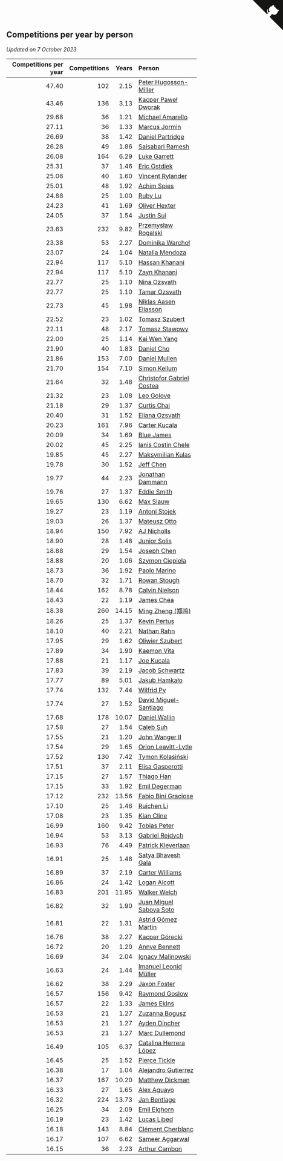 ## Competitions per year by person

*Updated on  7 October 2023*

| Competitions per year | Competitions | Years | Person |
| ---: | ---: | ---: | :--- |
| 47.40 | 102 | 2.15 | [Peter Hugosson-Miller](https://www.worldcubeassociation.org/persons/2021HUGO01) |
| 43.46 | 136 | 3.13 | [Kacper Paweł Dworak](https://www.worldcubeassociation.org/persons/2020DWOR01) |
| 29.68 | 36 | 1.21 | [Michael Amarello](https://www.worldcubeassociation.org/persons/2022AMAR09) |
| 27.11 | 36 | 1.33 | [Marcus Jormin](https://www.worldcubeassociation.org/persons/2022JORM01) |
| 26.69 | 38 | 1.42 | [Daniel Partridge](https://www.worldcubeassociation.org/persons/2022PART02) |
| 26.28 | 49 | 1.86 | [Saisabari Ramesh](https://www.worldcubeassociation.org/persons/2021RAME01) |
| 26.08 | 164 | 6.29 | [Luke Garrett](https://www.worldcubeassociation.org/persons/2017GARR05) |
| 25.31 | 37 | 1.46 | [Eric Ostdiek](https://www.worldcubeassociation.org/persons/2022OSTD01) |
| 25.06 | 40 | 1.60 | [Vincent Rylander](https://www.worldcubeassociation.org/persons/2022RYLA01) |
| 25.01 | 48 | 1.92 | [Achim Spies](https://www.worldcubeassociation.org/persons/2021SPIE01) |
| 24.88 | 25 | 1.00 | [Ruby Lu](https://www.worldcubeassociation.org/persons/2022LURU01) |
| 24.23 | 41 | 1.69 | [Oliver Hexter](https://www.worldcubeassociation.org/persons/2022HEXT01) |
| 24.05 | 37 | 1.54 | [Justin Sui](https://www.worldcubeassociation.org/persons/2022SUIJ01) |
| 23.63 | 232 | 9.82 | [Przemysław Rogalski](https://www.worldcubeassociation.org/persons/2013ROGA02) |
| 23.38 | 53 | 2.27 | [Dominika Warchoł](https://www.worldcubeassociation.org/persons/2021WARC01) |
| 23.07 | 24 | 1.04 | [Natalia Mendoza](https://www.worldcubeassociation.org/persons/2022MEND24) |
| 22.94 | 117 | 5.10 | [Hassan Khanani](https://www.worldcubeassociation.org/persons/2018KHAN26) |
| 22.94 | 117 | 5.10 | [Zayn Khanani](https://www.worldcubeassociation.org/persons/2018KHAN28) |
| 22.77 | 25 | 1.10 | [Nina Ozsvath](https://www.worldcubeassociation.org/persons/2022OZSV03) |
| 22.77 | 25 | 1.10 | [Tamar Ozsvath](https://www.worldcubeassociation.org/persons/2022OZSV04) |
| 22.73 | 45 | 1.98 | [Niklas Aasen Eliasson](https://www.worldcubeassociation.org/persons/2021ELIA01) |
| 22.52 | 23 | 1.02 | [Tomasz Szubert](https://www.worldcubeassociation.org/persons/2022SZUB02) |
| 22.11 | 48 | 2.17 | [Tomasz Stawowy](https://www.worldcubeassociation.org/persons/2021STAW01) |
| 22.00 | 25 | 1.14 | [Kai Wen Yang](https://www.worldcubeassociation.org/persons/2022YANG19) |
| 21.90 | 40 | 1.83 | [Daniel Cho](https://www.worldcubeassociation.org/persons/2021CHOD01) |
| 21.86 | 153 | 7.00 | [Daniel Mullen](https://www.worldcubeassociation.org/persons/2016MULL04) |
| 21.70 | 154 | 7.10 | [Simon Kellum](https://www.worldcubeassociation.org/persons/2016KELL12) |
| 21.64 | 32 | 1.48 | [Christofor Gabriel Costea](https://www.worldcubeassociation.org/persons/2022COST03) |
| 21.32 | 23 | 1.08 | [Leo Golove](https://www.worldcubeassociation.org/persons/2022GOLO02) |
| 21.18 | 29 | 1.37 | [Curtis Chai](https://www.worldcubeassociation.org/persons/2022CHAI02) |
| 20.40 | 31 | 1.52 | [Eliana Ozsvath](https://www.worldcubeassociation.org/persons/2022OZSV01) |
| 20.23 | 161 | 7.96 | [Carter Kucala](https://www.worldcubeassociation.org/persons/2015KUCA01) |
| 20.09 | 34 | 1.69 | [Blue James](https://www.worldcubeassociation.org/persons/2022JAME01) |
| 20.02 | 45 | 2.25 | [Ianis Costin Chele](https://www.worldcubeassociation.org/persons/2021CHEL01) |
| 19.85 | 45 | 2.27 | [Maksymilian Kulas](https://www.worldcubeassociation.org/persons/2021KULA02) |
| 19.78 | 30 | 1.52 | [Jeff Chen](https://www.worldcubeassociation.org/persons/2022CHEN19) |
| 19.77 | 44 | 2.23 | [Jonathan Dammann](https://www.worldcubeassociation.org/persons/2021DAMM01) |
| 19.76 | 27 | 1.37 | [Eddie Smith](https://www.worldcubeassociation.org/persons/2022SMIT20) |
| 19.65 | 130 | 6.62 | [Max Siauw](https://www.worldcubeassociation.org/persons/2017SIAU02) |
| 19.27 | 23 | 1.19 | [Antoni Stojek](https://www.worldcubeassociation.org/persons/2022STOJ03) |
| 19.03 | 26 | 1.37 | [Mateusz Otto](https://www.worldcubeassociation.org/persons/2022OTTO01) |
| 18.94 | 150 | 7.92 | [AJ Nicholls](https://www.worldcubeassociation.org/persons/2015NICH04) |
| 18.90 | 28 | 1.48 | [Junior Solis](https://www.worldcubeassociation.org/persons/2022SOLI03) |
| 18.88 | 29 | 1.54 | [Joseph Chen](https://www.worldcubeassociation.org/persons/2022CHEN16) |
| 18.88 | 20 | 1.06 | [Szymon Ciepiela](https://www.worldcubeassociation.org/persons/2022CIEP01) |
| 18.73 | 36 | 1.92 | [Paolo Marino](https://www.worldcubeassociation.org/persons/2021MARI04) |
| 18.70 | 32 | 1.71 | [Rowan Stough](https://www.worldcubeassociation.org/persons/2022STOU01) |
| 18.44 | 162 | 8.78 | [Calvin Nielson](https://www.worldcubeassociation.org/persons/2014NIEL03) |
| 18.43 | 22 | 1.19 | [James Chea](https://www.worldcubeassociation.org/persons/2022CHEA05) |
| 18.38 | 260 | 14.15 | [Ming Zheng (郑鸣)](https://www.worldcubeassociation.org/persons/2009ZHEN11) |
| 18.26 | 25 | 1.37 | [Kevin Pertus](https://www.worldcubeassociation.org/persons/2022PERT01) |
| 18.10 | 40 | 2.21 | [Nathan Rahn](https://www.worldcubeassociation.org/persons/2021RAHN01) |
| 17.95 | 29 | 1.62 | [Oliwier Szubert](https://www.worldcubeassociation.org/persons/2022SZUB01) |
| 17.89 | 34 | 1.90 | [Kaemon Vita](https://www.worldcubeassociation.org/persons/2021VITA01) |
| 17.88 | 21 | 1.17 | [Joe Kucala](https://www.worldcubeassociation.org/persons/2022KUCA01) |
| 17.83 | 39 | 2.19 | [Jacob Schwartz](https://www.worldcubeassociation.org/persons/2021SCHW01) |
| 17.77 | 89 | 5.01 | [Jakub Hamkało](https://www.worldcubeassociation.org/persons/2018HAMK01) |
| 17.74 | 132 | 7.44 | [Wilfrid Py](https://www.worldcubeassociation.org/persons/2016PYWI01) |
| 17.74 | 27 | 1.52 | [David Miguel-Santiago](https://www.worldcubeassociation.org/persons/2022MIGU02) |
| 17.68 | 178 | 10.07 | [Daniel Wallin](https://www.worldcubeassociation.org/persons/2013WALL03) |
| 17.58 | 27 | 1.54 | [Caleb Suh](https://www.worldcubeassociation.org/persons/2022SUHC01) |
| 17.55 | 21 | 1.20 | [John Wanger II](https://www.worldcubeassociation.org/persons/2022WANG39) |
| 17.54 | 29 | 1.65 | [Orion Leavitt-Lytle](https://www.worldcubeassociation.org/persons/2022LEAV01) |
| 17.52 | 130 | 7.42 | [Tymon Kolasiński](https://www.worldcubeassociation.org/persons/2016KOLA02) |
| 17.51 | 37 | 2.11 | [Elisa Gasperotti](https://www.worldcubeassociation.org/persons/2021GASP01) |
| 17.15 | 27 | 1.57 | [Thiago Han](https://www.worldcubeassociation.org/persons/2022HANT01) |
| 17.15 | 33 | 1.92 | [Emil Degerman](https://www.worldcubeassociation.org/persons/2021DEGE01) |
| 17.12 | 232 | 13.56 | [Fabio Bini Graciose](https://www.worldcubeassociation.org/persons/2010GRAC02) |
| 17.10 | 25 | 1.46 | [Ruichen Li](https://www.worldcubeassociation.org/persons/2022LIRU02) |
| 17.08 | 23 | 1.35 | [Kian Cline](https://www.worldcubeassociation.org/persons/2022CLIN01) |
| 16.99 | 160 | 9.42 | [Tobias Peter](https://www.worldcubeassociation.org/persons/2014PETE03) |
| 16.94 | 53 | 3.13 | [Gabriel Rejdych](https://www.worldcubeassociation.org/persons/2020REJD01) |
| 16.93 | 76 | 4.49 | [Patrick Kleverlaan](https://www.worldcubeassociation.org/persons/2019KLEV01) |
| 16.91 | 25 | 1.48 | [Satya Bhavesh Gala](https://www.worldcubeassociation.org/persons/2022GALA03) |
| 16.89 | 37 | 2.19 | [Carter Williams](https://www.worldcubeassociation.org/persons/2021WILL06) |
| 16.86 | 24 | 1.42 | [Logan Alcott](https://www.worldcubeassociation.org/persons/2022ALCO02) |
| 16.83 | 201 | 11.95 | [Walker Welch](https://www.worldcubeassociation.org/persons/2011WELC01) |
| 16.82 | 32 | 1.90 | [Juan Miguel Saboya Soto](https://www.worldcubeassociation.org/persons/2021SOTO01) |
| 16.81 | 22 | 1.31 | [Astrid Gómez Martin](https://www.worldcubeassociation.org/persons/2022MART26) |
| 16.76 | 38 | 2.27 | [Kacper Górecki](https://www.worldcubeassociation.org/persons/2021GORE01) |
| 16.72 | 20 | 1.20 | [Annye Bennett](https://www.worldcubeassociation.org/persons/2022BENN11) |
| 16.69 | 34 | 2.04 | [Ignacy Malinowski](https://www.worldcubeassociation.org/persons/2021MALI02) |
| 16.63 | 24 | 1.44 | [Imanuel Leonid Müller](https://www.worldcubeassociation.org/persons/2022MULL02) |
| 16.62 | 38 | 2.29 | [Jaxon Foster](https://www.worldcubeassociation.org/persons/2021FOST01) |
| 16.57 | 156 | 9.42 | [Raymond Goslow](https://www.worldcubeassociation.org/persons/2014GOSL01) |
| 16.57 | 22 | 1.33 | [James Ekins](https://www.worldcubeassociation.org/persons/2022EKIN01) |
| 16.53 | 21 | 1.27 | [Zuzanna Bogusz](https://www.worldcubeassociation.org/persons/2022BOGU01) |
| 16.53 | 21 | 1.27 | [Ayden Dincher](https://www.worldcubeassociation.org/persons/2022DINC01) |
| 16.53 | 21 | 1.27 | [Marc Dullemond](https://www.worldcubeassociation.org/persons/2022DULL01) |
| 16.49 | 105 | 6.37 | [Catalina Herrera López](https://www.worldcubeassociation.org/persons/2017LOPE31) |
| 16.45 | 25 | 1.52 | [Pierce Tickle](https://www.worldcubeassociation.org/persons/2022TICK01) |
| 16.38 | 17 | 1.04 | [Alejandro Gutierrez](https://www.worldcubeassociation.org/persons/2022GUTI09) |
| 16.37 | 167 | 10.20 | [Matthew Dickman](https://www.worldcubeassociation.org/persons/2013DICK01) |
| 16.33 | 27 | 1.65 | [Alex Aguayo](https://www.worldcubeassociation.org/persons/2022AGUA01) |
| 16.32 | 224 | 13.73 | [Jan Bentlage](https://www.worldcubeassociation.org/persons/2010BENT01) |
| 16.25 | 34 | 2.09 | [Emil Elghorn](https://www.worldcubeassociation.org/persons/2021ELGH01) |
| 16.19 | 23 | 1.42 | [Lucas Libed](https://www.worldcubeassociation.org/persons/2022LIBE02) |
| 16.18 | 143 | 8.84 | [Clément Cherblanc](https://www.worldcubeassociation.org/persons/2014CHER05) |
| 16.17 | 107 | 6.62 | [Sameer Aggarwal](https://www.worldcubeassociation.org/persons/2017AGGA01) |
| 16.15 | 36 | 2.23 | [Arthur Cambon](https://www.worldcubeassociation.org/persons/2021CAMB01) |


<a href="https://github.com/jonatanklosko/wca_statistics" class="github-corner" aria-label="View source on Github"><svg width="80" height="80" viewBox="0 0 250 250" style="fill:#151513; color:#fff; position: absolute; top: 0; border: 0; right: 0;" aria-hidden="true"><path d="M0,0 L115,115 L130,115 L142,142 L250,250 L250,0 Z"></path><path d="M128.3,109.0 C113.8,99.7 119.0,89.6 119.0,89.6 C122.0,82.7 120.5,78.6 120.5,78.6 C119.2,72.0 123.4,76.3 123.4,76.3 C127.3,80.9 125.5,87.3 125.5,87.3 C122.9,97.6 130.6,101.9 134.4,103.2" fill="currentColor" style="transform-origin: 130px 106px;" class="octo-arm"></path><path d="M115.0,115.0 C114.9,115.1 118.7,116.5 119.8,115.4 L133.7,101.6 C136.9,99.2 139.9,98.4 142.2,98.6 C133.8,88.0 127.5,74.4 143.8,58.0 C148.5,53.4 154.0,51.2 159.7,51.0 C160.3,49.4 163.2,43.6 171.4,40.1 C171.4,40.1 176.1,42.5 178.8,56.2 C183.1,58.6 187.2,61.8 190.9,65.4 C194.5,69.0 197.7,73.2 200.1,77.6 C213.8,80.2 216.3,84.9 216.3,84.9 C212.7,93.1 206.9,96.0 205.4,96.6 C205.1,102.4 203.0,107.8 198.3,112.5 C181.9,128.9 168.3,122.5 157.7,114.1 C157.9,116.9 156.7,120.9 152.7,124.9 L141.0,136.5 C139.8,137.7 141.6,141.9 141.8,141.8 Z" fill="currentColor" class="octo-body"></path></svg></a><style>.github-corner:hover .octo-arm{animation:octocat-wave 560ms ease-in-out}@keyframes octocat-wave{0%,100%{transform:rotate(0)}20%,60%{transform:rotate(-25deg)}40%,80%{transform:rotate(10deg)}}@media (max-width:500px){.github-corner:hover .octo-arm{animation:none}.github-corner .octo-arm{animation:octocat-wave 560ms ease-in-out}}</style>
